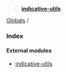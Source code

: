 > **[indicative-utils](README.md)**

[Globals](README.md) /

### Index

#### External modules

* [indicative-utils](modules/indicative_utils.md)
